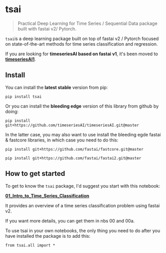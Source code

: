 # tsai
> Practical Deep Learning for Time Series / Sequential Data package built with fastai v2/ Pytorch.


`tsai`is a deep learning package built on top of fastai v2 / Pytorch focused on state-of-the-art methods for time series classification and regression.

If you are looking for **timeseriesAI based on fastai v1**, it's been moved to **[timeseriesAI1](https://github.com/timeseriesAI/timeseriesAI1)**.

## Install

You can install the **latest stable** version from pip:

`pip install tsai`

Or you can install the **bleeding edge** version of this library from github by doing:

`pip install git+https://github.com/timeseriesAI/timeseriesAI.git@master`

In the latter case, you may also want to use install the bleeding egde fastai & fastcore libraries, in which case you need to do this:

`pip install git+https://github.com/fastai/fastcore.git@master`

`pip install git+https://github.com/fastai/fastai2.git@master`

## How to get started

To get to know the `tsai` package, I'd suggest you start with this notebook:

**[01_Intro_to_Time_Series_Classification](https://github.com/timeseriesAI/timeseriesAI/blob/master/tutorial_nbs/01_Intro_to_Time_Series_Classification.ipynb)**

It provides an overview of a time series classification problem using fastai v2.

If you want more details, you can get them in nbs 00 and 00a.

To use tsai in your own notebooks, the only thing you need to do after you have installed the package is to add this:

`from tsai.all import *`
